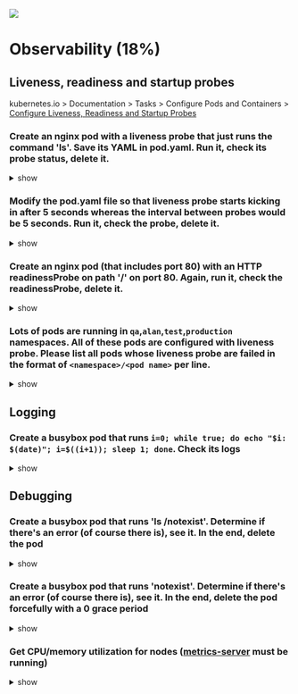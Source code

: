 ![](https://gaforgithub.azurewebsites.net/api?repo=CKAD-exercises/observability&empty)
# Observability (18%)

## Liveness, readiness and startup probes

kubernetes.io > Documentation > Tasks > Configure Pods and Containers > [Configure Liveness, Readiness and Startup Probes](https://kubernetes.io/docs/tasks/configure-pod-container/configure-liveness-readiness-startup-probes/)

### Create an nginx pod with a liveness probe that just runs the command 'ls'. Save its YAML in pod.yaml. Run it, check its probe status, delete it.

<details><summary>show</summary>
<p>
```yaml
apiVersion: v1
kind: Pod
metadata:
  name: nginx
spec:
  containers:
  - image: nginx
    name: nginx
    livenessProbe:
      exec:
        command: 
        - ls
```
```
k describe pod nginx | grep -i liveness
```
</p>
</details>

### Modify the pod.yaml file so that liveness probe starts kicking in after 5 seconds whereas the interval between probes would be 5 seconds. Run it, check the probe, delete it.

<details><summary>show</summary>
<p>
```yaml
apiVersion: v1
kind: Pod
metadata:
  name: nginx
spec:
  containers:
  - image: nginx
    name: nginx
    livenessProbe:
      exec:
        command:
        - ls
      initialDelaySeconds: 5
      periodSeconds: 5
```
```
k describe pod nginx | grep -i liveness
```
</p>
</details>

### Create an nginx pod (that includes port 80) with an HTTP readinessProbe on path '/' on port 80. Again, run it, check the readinessProbe, delete it.

<details><summary>show</summary>
<p>
```yaml
apiVersion: v1
kind: Pod
metadata:
  name: nginx
spec:
  containers:
  - image: nginx
    name: nginx
    ports:
    - containerPort: 80
    livenessProbe:
      initialDelaySeconds: 5
      periodSeconds: 5
      httpGet:
        port: 80
        path: /
```
</p>
</details>

### Lots of pods are running in `qa`,`alan`,`test`,`production` namespaces.  All of these pods are configured with liveness probe.  Please list all pods whose liveness probe are failed in the format of `<namespace>/<pod name>` per line.

<details><summary>show</summary>
<p>
```
k get events -o json | jq -r '.items[] | select(.message | contains ("Liveness probe failed")).involvedObject | .namespace + "/" + .name'
```
</p>
</details>

## Logging

### Create a busybox pod that runs `i=0; while true; do echo "$i: $(date)"; i=$((i+1)); sleep 1; done`. Check its logs

<details><summary>show</summary>
<p>
```
k run busybox --image=busybox -- /bin/sh -c 'i=0; while true; do echo "$i: $(date)"; i=$((i+1)); sleep 1; done'
k logs busybox
```
</p>
</details>

## Debugging

### Create a busybox pod that runs 'ls /notexist'. Determine if there's an error (of course there is), see it. In the end, delete the pod

<details><summary>show</summary>
<p>
```
k run busybox --image=busybox -- /bin/sh -c 'ls /notexist'
k logs busybox
```
</p>
</details>

### Create a busybox pod that runs 'notexist'. Determine if there's an error (of course there is), see it. In the end, delete the pod forcefully with a 0 grace period

<details><summary>show</summary>
<p>
```
k run busybox --image=busybox -- notexist
k logs busybox
k describe pod busybox
k delete pod busybox --force --grace-period=0
```
</p>
</details>


### Get CPU/memory utilization for nodes ([metrics-server](https://github.com/kubernetes-incubator/metrics-server) must be running)

<details><summary>show</summary>
<p>
```
k top node
```
</p>
</details>

